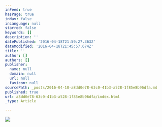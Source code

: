 ```yaml
---
inFeed: true
hasPage: true
inNav: false
inLanguage: null
starred: false
keywords: []
description: ''
datePublished: '2016-04-18T21:59:27.363Z'
dateModified: '2016-04-18T21:45:57.674Z'
title: ''
author: []
authors: []
publisher:
  name: null
  domain: null
  url: null
  favicon: null
sourcePath: _posts/2016-04-18-a8dd0e78-63c0-41b3-a528-1f85e8b96dfa.md
published: true
url: a8dd0e78-63c0-41b3-a528-1f85e8b96dfa/index.html
_type: Article

---
```

![](https://the-grid-user-content.s3-us-west-2.amazonaws.com/538a38fb-0d18-4524-9780-4a95c3a56573.jpg)